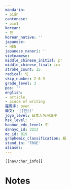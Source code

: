 ```yaml
---
mandarin:
- piān
cantonese:
- pin1
korean:
- 편
korean_native: ''
japanese:
- HEN
japanese_nanori: ''
vietnamese:
middle_chinese_initial: pʰ
middle_chinese_final: iᴇn
stroke_count: 15
radical: 竹
skip_number: 2-6-9
grade_level: 3
pos: ''
english:
- article
- piece of writing
羅馬字: pyen
韓文: '[[편]]'
joyo_level: 日本人名用漢字
hsk_level: ''
hanmun_edu_level: 中
danayo_id: 3213
mc_id: 819
graphemic_classification: 扁
stand_in: 'TRUE'
aliases:
---
```

```meta-bind-embed
[[nav/char_info]]
```

# Notes
